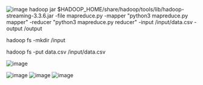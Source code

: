 ![image](https://github.com/PranavKrishnan007/hadoop_mapreduce/assets/89575829/0bea875a-2cb3-4091-afb0-c0230b52cf18)
hadoop jar $HADOOP_HOME/share/hadoop/tools/lib/hadoop-streaming-3.3.6.jar     -file mapreduce.py -mapper "python3 mapreduce.py mapper"     -reducer "python3 mapreduce.py reducer"     -input /input/data.csv -output /output

hadoop fs -mkdir /input

hadoop fs -put data.csv /input/data.csv

![image](https://github.com/PranavKrishnan007/hadoop_mapreduce/assets/89575829/15845a3f-25fa-4f13-b931-c502f57ff007)

![image](https://github.com/PranavKrishnan007/hadoop_mapreduce/assets/89575829/13040f35-6a25-44fd-a846-3e0afc0d12c6)
![image](https://github.com/PranavKrishnan007/hadoop_mapreduce/assets/89575829/8af7bd36-cade-49a0-9450-bce06031d407)
![image](https://github.com/PranavKrishnan007/hadoop_mapreduce/assets/89575829/61a43614-cf63-4a8c-a6d2-164e963d336e)
